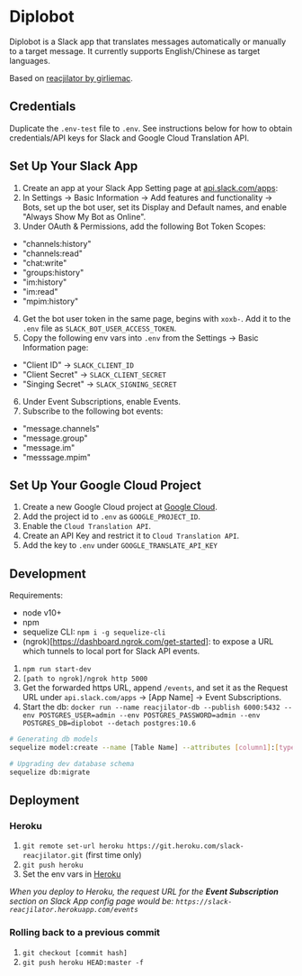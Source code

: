 # Diplobot

Diplobot is a Slack app that translates messages automatically or manually to a target message. It currently supports English/Chinese as target languages.

Based on [reacjilator by girliemac](https://github.com/slackapi/reacjilator).

## Credentials

Duplicate the `.env-test` file to `.env`. See instructions below for how to obtain credentials/API keys for Slack and Google Cloud Translation API.

## Set Up Your Slack App

1. Create an app at your Slack App Setting page at [api.slack.com/apps](https://api.slack.com/apps):
2. In Settings -> Basic Information -> Add features and functionality -> Bots, set up the bot user, set its Display and Default names, and enable "Always Show My Bot as Online".
3. Under OAuth & Permissions, add the following Bot Token Scopes:
 - "channels:history"
 - "channels:read"
 - "chat:write"
 - "groups:history"
 - "im:history"
 - "im:read"
 - "mpim:history"
4. Get the bot user token in the same page, begins with `xoxb-`. Add it to the `.env` file as `SLACK_BOT_USER_ACCESS_TOKEN`.
5. Copy the following env vars into `.env` from the Settings -> Basic Information page:
 - "Client ID" -> `SLACK_CLIENT_ID`
 - "Client Secret" -> `SLACK_CLIENT_SECRET`
 - "Singing Secret" -> `SLACK_SIGNING_SECRET`
6. Under Event Subscriptions, enable Events. 
7. Subscribe to the following bot events:
 - "message.channels"
 - "message.group"
 - "message.im"
 - "messsage.mpim"

## Set Up Your Google Cloud Project

1. Create a new Google Cloud project at [Google Cloud](https://console.cloud.google.com/).
2. Add the project id to `.env` as `GOOGLE_PROJECT_ID`.
2. Enable the `Cloud Translation API`.
2. Create an API Key and restrict it to `Cloud Translation API`.
3. Add the key to `.env` under `GOOGLE_TRANSLATE_API_KEY`

## Development

Requirements:

- node v10+
- npm
- sequelize CLI: `npm i -g sequelize-cli`
- (ngrok)[https://dashboard.ngrok.com/get-started]: to expose a URL which tunnels to local port for Slack API events.

1. `npm run start-dev`
2. `[path to ngrok]/ngrok http 5000`
3. Get the forwarded https URL, append `/events`, and set it as the Request URL under `api.slack.com/apps` -> [App Name] -> Event Subscriptions. 
4. Start the db: `docker run --name reacjilator-db --publish 6000:5432 --env POSTGRES_USER=admin --env POSTGRES_PASSWORD=admin --env POSTGRES_DB=diplobot --detach postgres:10.6`

```sh
# Generating db models
sequelize model:create --name [Table Name] --attributes [column1]:[type], [column2]:[type] 

# Upgrading dev database schema
sequelize db:migrate
```

## Deployment

### Heroku

1. `git remote set-url heroku https://git.heroku.com/slack-reacjilator.git` (first time only)
2. `git push heroku`
3. Set the env vars in [Heroku](https://dashboard.heroku.com/apps/slack-reacjilator/settings)

*When you deploy to Heroku, the request URL for the **Event Subscription** section on Slack App config page would be: `https://slack-reacjilator.herokuapp.com/events`*

### Rolling back to a previous commit
1. `git checkout [commit hash]`
2. `git push heroku HEAD:master -f`